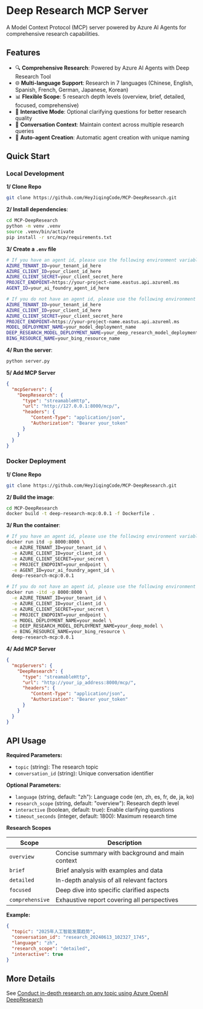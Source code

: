 # Deep Research MCP Server

A Model Context Protocol (MCP) server powered by Azure AI Agents for comprehensive research capabilities.

## Features

- 🔍 **Comprehensive Research**: Powered by Azure AI Agents with Deep Research Tool
- 🌐 **Multi-language Support**: Research in 7 languages (Chinese, English, Spanish, French, German, Japanese, Korean)
- 📊 **Flexible Scope**: 5 research depth levels (overview, brief, detailed, focused, comprehensive)
- 💬 **Interactive Mode**: Optional clarifying questions for better research quality
- 🔄 **Conversation Context**: Maintain context across multiple research queries
- 🚀 **Auto-agent Creation**: Automatic agent creation with unique naming

## Quick Start

### Local Development

**1/ Clone Repo**
```bash
git clone https://github.com/HeyJiqingCode/MCP-DeepResearch.git
```

**2/ Install dependencies**:
```bash
cd MCP-DeepResearch
python -m venv .venv
source .venv/bin/activate
pip install -r src/mcp/requirements.txt
```
**3/ Create a `.env` file**
```bash
# If you have an agent id, please use the following environment variables.
AZURE_TENANT_ID=your_tenant_id_here
AZURE_CLIENT_ID=your_client_id_here
AZURE_CLIENT_SECRET=your_client_secret_here
PROJECT_ENDPOINT=https://your-project-name.eastus.api.azureml.ms
AGENT_ID=your_ai_foundry_agent_id_here

# If you do not have an agent id, please use the following environment variables.
AZURE_TENANT_ID=your_tenant_id_here
AZURE_CLIENT_ID=your_client_id_here
AZURE_CLIENT_SECRET=your_client_secret_here
PROJECT_ENDPOINT=https://your-project-name.eastus.api.azureml.ms
MODEL_DEPLOYMENT_NAME=your_model_deployment_name
DEEP_RESEARCH_MODEL_DEPLOYMENT_NAME=your_deep_research_model_deployment_name
BING_RESOURCE_NAME=your_bing_resource_name
```

**4/ Run the server**:
```bash
python server.py
```

**5/ Add MCP Server**
```json
{
  "mcpServers": {
    "DeepResearch": {
      "type": "streamableHttp",
      "url": "http://127.0.0.1:8000/mcp/",
      "headers": {
         "Content-Type": "application/json",
         "Authorization": "Bearer your_token"
      }
    }
  }
}
```

### Docker Deployment

**1/ Clone Repo**
```bash
git clone https://github.com/HeyJiqingCode/MCP-DeepResearch.git
```

**2/ Build the image**:
```bash
cd MCP-DeepResearch
docker build -t deep-research-mcp:0.0.1 -f Dockerfile .
```

**3/ Run the container**:
```bash
# If you have an agent id, please use the following environment variables.
docker run itd -p 8000:8000 \
  -e AZURE_TENANT_ID=your_tenant_id \
  -e AZURE_CLIENT_ID=your_client_id \
  -e AZURE_CLIENT_SECRET=your_secret \
  -e PROJECT_ENDPOINT=your_endpoint \
  -e AGENT_ID=your_ai_foundry_agent_id \
  deep-research-mcp:0.0.1

# If you do not have an agent id, please use the following environment variables.
docker run -itd -p 8000:8000 \
  -e AZURE_TENANT_ID=your_tenant_id \
  -e AZURE_CLIENT_ID=your_client_id \
  -e AZURE_CLIENT_SECRET=your_secret \
  -e PROJECT_ENDPOINT=your_endpoint \
  -e MODEL_DEPLOYMENT_NAME=your_model \
  -e DEEP_RESEARCH_MODEL_DEPLOYMENT_NAME=your_deep_model \
  -e BING_RESOURCE_NAME=your_bing_resource \
  deep-research-mcp:0.0.1
```
**4/ Add MCP Server**
```json
{
  "mcpServers": {
    "DeepResearch": {
      "type": "streamableHttp",
      "url": "http://your_ip_address:8000/mcp/",
      "headers": {
         "Content-Type": "application/json",
         "Authorization": "Bearer your_token"
      }
    }
  }
}
```

## API Usage

**Required Parameters:**
- `topic` (string): The research topic
- `conversation_id` (string): Unique conversation identifier

**Optional Parameters:**
- `language` (string, default: "zh"): Language code (en, zh, es, fr, de, ja, ko)
- `research_scope` (string, default: "overview"): Research depth level
- `interactive` (boolean, default: true): Enable clarifying questions
- `timeout_seconds` (integer, default: 1800): Maximum research time

**Research Scopes**

| Scope | Description |
|-------|-------------|
| `overview` | Concise summary with background and main context |
| `brief` | Brief analysis with examples and data |
| `detailed` | In-depth analysis of all relevant factors |
| `focused` | Deep dive into specific clarified aspects |
| `comprehensive` | Exhaustive report covering all perspectives |

**Example:**
```json
{
  "topic": "2025年人工智能发展趋势",
  "conversation_id": "research_20240613_102327_1745",
  "language": "zh",
  "research_scope": "detailed",
  "interactive": true
}
```

## More Details

See [Conduct in-depth research on any topic using Azure OpenAI DeepResearch](https://heyjiqing.notion.site/Conduct-in-depth-research-with-Azure-OpenAI-DeepResearch-23ede7b6e4e880f8b8e4fd9f8e04026a)